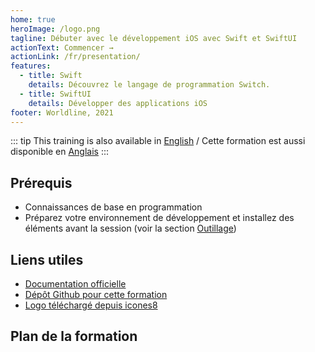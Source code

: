 ```yaml
---
home: true
heroImage: /logo.png
tagline: Débuter avec le développement iOS avec Swift et SwiftUI
actionText: Commencer →
actionLink: /fr/presentation/
features:
  - title: Swift
    details: Découvrez le langage de programmation Switch.
  - title: SwiftUI
    details: Développer des applications iOS
footer: Worldline, 2021
---
```


::: tip
This training is also available in [English](/) / Cette formation est aussi disponible en [Anglais](/)
:::

## Prérequis

- Connaissances de base en programmation
- Préparez votre environnement de développement et installez des éléments avant la session (voir la section [Outillage](outillage))

## Liens utiles

- [Documentation officielle](https://developer.apple.com/documentation/)
- [Dépôt Github pour cette formation](https://github.com/worldline/ios-training)
- [Logo téléchargé depuis icones8](https://icones8.fr/icon/51974/xcode)

## Plan de la formation

<GlobalTableOfContents />